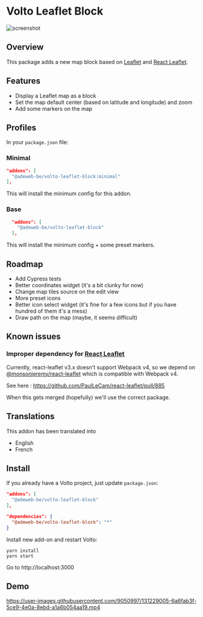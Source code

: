 # Volto Leaflet Block

![screenshot](https://user-images.githubusercontent.com/9050997/131230905-9c5fe07c-834b-4e88-a031-387ee8d59b6e.png)

## Overview

This package adds a new map block based on [Leaflet](https://github.com/Leaflet/Leaflet) and [React Leaflet](https://github.com/PaulLeCam/react-leaflet).

## Features

- Display a Leaflet map as a block
- Set the map default center (based on latitude and longitude) and zoom
- Add some markers on the map

## Profiles
In your `package.json` file: 
### Minimal
```JSON
"addons": [
  "@adeweb-be/volto-leaflet-block:minimal"
],
```
This will install the minimum config for this addon.

### Base
```JSON
  "addons": [
    "@adeweb-be/volto-leaflet-block"
  ],
```
This will install the minimum config + some preset markers.

## Roadmap

- Add Cypress tests
- Better coordinates widget (it's a bit clunky for now)
- Change map tiles source on the edit view
- More preset icons
- Better icon select widget (it's fine for a few icons but if you have hundred of them it's a mess)
- Draw path on the map (maybe, it seems difficult)


## Known issues
### Improper dependency for [React Leaflet](https://github.com/PaulLeCam/react-leaflet)
 
Currently, react-leaflet v3.x doesn't support Webpack v4, so we depend on [@monsonjeremy/react-leaflet](https://www.npmjs.com/package/@monsonjeremy/react-leaflet) 
which is compatible with Webpack v4. 

See here : https://github.com/PaulLeCam/react-leaflet/pull/885

When this gets merged (hopefully) we'll use the correct package.

## Translations

This addon has been translated into

- English
- French

## Install

If you already have a Volto project, just update `package.json`:

```JSON
"addons": [
  "@adeweb-be/volto-leaflet-block"
],

"dependencies": {
  "@adeweb-be/volto-leaflet-block": "*"
}
```

Install new add-on and restart Volto:

```shell
yarn install
yarn start
```

Go to http://localhost:3000

## Demo


https://user-images.githubusercontent.com/9050997/131229005-6a6fab3f-5ce9-4e0a-8ebd-a1a6b054aa19.mp4


